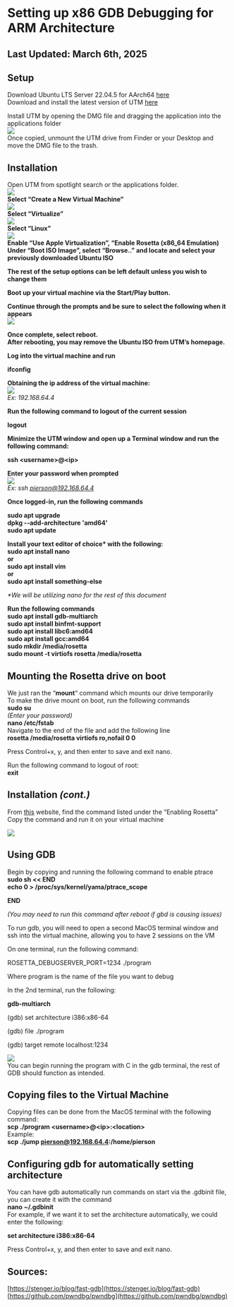 # Setting up x86 GDB Debugging for ARM Architecture

## Last Updated: March 6th, 2025

## Setup

Download Ubuntu LTS Server 22.04.5 for AArch64 [here](https://cdimage.ubuntu.com/releases/22.04/release/)  
Download and install the latest version of UTM [here](https://mac.getutm.app)

Install UTM by opening the DMG file and dragging the application into the applications folder  
![](/images/image1.png)  
Once copied, unmount the UTM drive from Finder or your Desktop and move the DMG file to the trash.

## Installation

Open UTM from spotlight search or the applications folder.  
![](/images/image2.png)  
**Select “Create a New Virtual Machine”**  
![](/images/image3.png)  
**Select “Virtualize”**  
**![](/images/image4.png)**  
**Select “Linux”**  
**![](/images/image5.png)**  
**Enable “Use Apple Virtualization”, “Enable Rosetta (x86\_64 Emulation)**  
**Under “Boot ISO Image”, select “Browse..” and locate and select your previously downloaded Ubuntu ISO**

**The rest of the setup options can be left default unless you wish to change them**

**Boot up your virtual machine via the Start/Play button.**

**Continue through the prompts and be sure to select the following when it appears**   
**![](/images/image6.png)**

**Once complete, select reboot.**  
**After rebooting, you may remove the Ubuntu ISO from UTM’s homepage.**

**Log into the virtual machine and run** 

**ifconfig**

**Obtaining the ip address of the virtual machine:**  
**![](/images/image7.png)**  
*Ex: 192.168.64.4*

**Run the following command to logout of the current session**

**logout**

**Minimize the UTM window and open up a Terminal window and run the following command:**

**ssh \<username\>@\<ip\>**

**Enter your password when prompted**  
**![](/images/image8.png)**  
*Ex: ssh pierson@192.168.64.4*

**Once logged-in, run the following commands**

**sudo apt upgrade**  
**dpkg \--add-architecture 'amd64'**  
**sudo apt update**

**Install your text editor of choice\* with the following:**  
**sudo apt install nano**  
**or**  
**sudo apt install vim**  
**or**  
**sudo apt install something-else**

*\*We will be utilizing nano for the rest of this document*

**Run the following commands**  
**sudo apt install gdb-multiarch**  
**sudo apt install binfmt-support**  
**sudo apt install libc6:amd64**  
**sudo apt install gcc:amd64**  
**sudo mkdir /media/rosetta**  
**sudo mount \-t virtiofs rosetta /media/rosetta**

## Mounting the Rosetta drive on boot

We just ran the “**mount**“ command which mounts our drive temporarily  
To make the drive mount on boot, run the following commands  
**sudo su**  
*(Enter your password)*  
**nano /etc/fstab**  
Navigate to the end of the file and add the following line  
**rosetta /media/rosetta virtiofs ro,nofail 0 0**

Press Control+x, y, and then enter to save and exit nano.

Run the following command to logout of root:  
**exit**

## Installation *(cont.)*

From [this](https://docs.getutm.app/advanced/rosetta/) website, find the command listed under the “Enabling Rosetta”   
Copy the command and run it on your virtual machine

![](/images/image9.png)

## Using GDB

Begin by copying and running the following command to enable ptrace  
**sudo sh \<\< END**  
**echo 0 \> /proc/sys/kernel/yama/ptrace\_scope**

**END**

*(You may need to run this command after reboot if gbd is causing issues)*

To run gdb, you will need to open a second MacOS terminal window and ssh into the virtual machine, allowing you to have 2 sessions on the VM

On one terminal, run the following command:

ROSETTA\_DEBUGSERVER\_PORT\=1234 ./program

Where program is the name of the file you want to debug

In the 2nd terminal, run the following:

**gdb-multiarch**

(gdb) set architecture i386:x86-64

(gdb) file ./program

(gdb) target remote localhost:1234

![](/images/image10.png)  
You can begin running the program with C in the gdb terminal, the rest of GDB should function as intended.

## Copying files to the Virtual Machine

Copying files can be done from the MacOS terminal with the following command:  
**scp ./program \<username\>@\<ip\>:\<location\>**  
Example:  
**scp ./jump pierson@192.168.64.4:/home/pierson**

## Configuring gdb for automatically setting architecture

You can have gdb automatically run commands on start via the .gdbinit file, you can create it with the command  
**nano \~/.gdbinit**  
For example, if we want it to set the architecture automatically, we could enter the following:

**set architecture i386:x86-64**

Press Control+x, y, and then enter to save and exit nano.

## Sources:

[https://stenger.io/blog/fast-gdb](https://stenger.io/blog/fast-gdb)  
[https://github.com/pwndbg/pwndbg](https://github.com/pwndbg/pwndbg)
